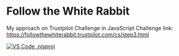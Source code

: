 # Follow the White Rabbit

My approach on Trustpilot Challenge in JavaScript
Challenge link: https://followthewhiterabbit.trustpilot.com/cs/step3.html

<div>
  <a href="https://i.postimg.cc/R0wTd9GH/followthewhiterabbit.png">
    <img src="https://i.postimg.cc/C1qCrY1P/njsproj.png" alt="VS Code .njsproj">
  </a>
</div>